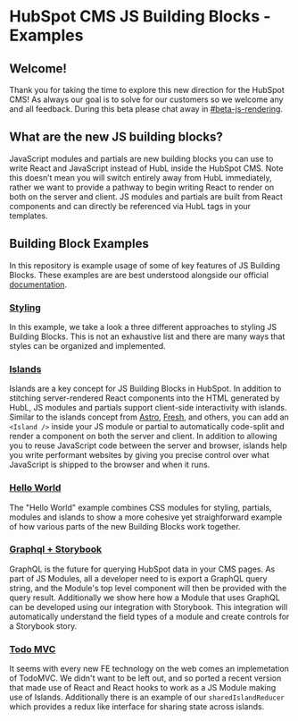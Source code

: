 # HubSpot CMS JS Building Blocks - Examples

## Welcome!

Thank you for taking the time to explore this new direction for the HubSpot CMS! As always our goal is to solve for our customers so we welcome any and all feedback. During this beta please chat away in [\#beta-js-rendering](https://hubspotdev.slack.com/archives/C04AY1H2204).

## What are the new JS building blocks?

JavaScript modules and partials are new building blocks you can use to write React and JavaScript instead of HubL inside the HubSpot CMS. Note this doesn’t mean you will switch entirely away from HubL immediately, rather we want to provide a pathway to begin writing React to render on both on the server and client. JS modules and partials are built from React components and can directly be referenced via HubL tags in your templates.

## Building Block Examples

In this repository is example usage of some of key features of JS Building Blocks. These examples are are best understood alongside our official [documentation](docs).

### [Styling](styling)

In this example, we take a look a three different approaches to styling JS Building Blocks. This is not an exhaustive list and there are many ways that styles can be organized and implemented.

### [Islands](islands)

Islands are a key concept for JS Building Blocks in HubSpot. In addition to stitching server-rendered React components into the HTML generated by HubL, JS modules and partials support client-side interactivity with islands. Similar to the islands concept from [Astro](https://astro.build/), [Fresh](https://fresh.deno.dev/), and others, you can add an `<Island />` inside your JS module or partial to automatically code-split and render a component on both the server and client. In addition to allowing you to reuse JavaScript code between the server and browser, islands help you write performant websites by giving you precise control over what JavaScript is shipped to the browser and when it runs.

### [Hello World](hello-world)

The "Hello World" example combines CSS modules for styling, partials, modules and islands to show a more cohesive yet straighforward example of how various parts of the new Building Blocks work together.

### [Graphql + Storybook](graphql-storybook)

GraphQL is the future for querying HubSpot data in your CMS pages. As part of JS Modules, all a developer need to is export a GraphQL query string, and the Module's top level component will then be provided with the query result. Additionally we show here how a Module that uses GraphQL can be developed using our integration with Storybook. This integration will automatically understand the field types of a module and create controls for a Storybook story.

### [Todo MVC](todo-mvc)

It seems with every new FE technology on the web comes an implemetation of TodoMVC. We didn't want to be left out, and so ported a recent version that made use of React and React hooks to work as a JS Module making use of Islands. Additionally there is an example of our `sharedIslandReducer` which provides a redux like interface for sharing state across islands.

